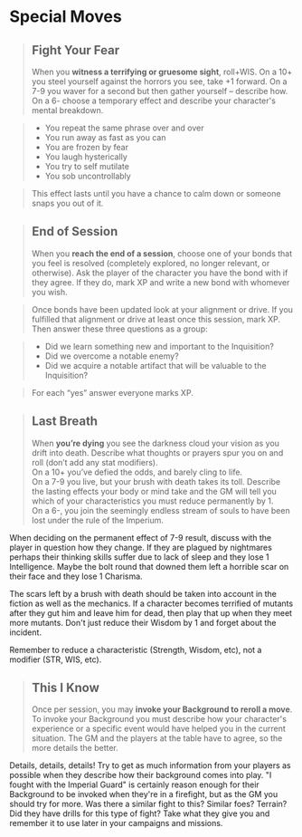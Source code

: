 # Special Moves

>## Fight Your Fear
>When you **witness a terrifying or gruesome sight**, roll+WIS. On a 10+ you steel yourself against the horrors you see, take +1 forward. On a 7-9 you waver for a second but then gather yourself – describe how. On a 6- choose a temporary effect and describe your character's mental breakdown.

>  - You repeat the same phrase over and over
>  - You run away as fast as you can
>  - You are frozen by fear
>  - You laugh hysterically
>  - You try to self mutilate
>  - You sob uncontrollably

>This effect lasts until you have a chance to calm down or someone snaps you out of it.

<!-- -->

>## End of Session
>When you **reach the end of a session**, choose one of your bonds that you feel is resolved (completely explored, no longer relevant, or otherwise). Ask the player of the character you have the bond with if they agree. If they do, mark XP and write a new bond with whomever you wish.

>Once bonds have been updated look at your alignment or drive. If you fulfilled that alignment or drive at least once this session, mark XP. Then answer these three questions as a group:

>  - Did we learn something new and important to the Inquisition?
>  - Did we overcome a notable enemy?
>  - Did we acquire a notable artifact that will be valuable to the Inquisition?

>For each “yes” answer everyone marks XP.

<!-- -->

>## Last Breath
>When **you’re dying** you see the darkness cloud your vision as you drift into death. Describe what thoughts or prayers spur you on and roll (don’t add any stat modifiers).  
On a 10+ you’ve defied the odds, and barely cling to life.  
On a 7-9 you live, but your brush with death takes its toll. Describe the lasting effects your body or mind take and the GM will tell you which of your characteristics you must reduce permanently by 1.  
On a 6-, you join the seemingly endless stream of souls to have been lost under the rule of the Imperium.  

When deciding on the permanent effect of 7-9 result, discuss with the player in question how they change. If they are plagued by nightmares perhaps their thinking skills suffer due to lack of sleep and they lose 1 Intelligence. Maybe the bolt round that downed them left a horrible scar on their face and they lose 1 Charisma.

The scars left by a brush with death should be taken into account in the fiction as well as the mechanics. If a character becomes terrified of mutants after they gut him and leave him for dead, then play that up when they meet more mutants. Don't just reduce their Wisdom by 1 and forget about the incident.

Remember to reduce a characteristic (Strength, Wisdom, etc), not a modifier (STR, WIS, etc).

>## This I Know
>Once per session, you may **invoke your Background to reroll a move**. To invoke your Background you must describe how your character's experience or a specific event would have helped you in the current situation. The GM and the players at the table have to agree, so the more details the better.

Details, details, details! Try to get as much information from your players as possible when they describe how their background comes into play. "I fought with the Imperial Guard" is certainly reason enough for their Background to be invoked when they're in a firefight, but as the GM you should try for more. Was there a similar fight to this? Similar foes? Terrain? Did they have drills for this type of fight? Take what they give you and remember it to use later in your campaigns and missions.
